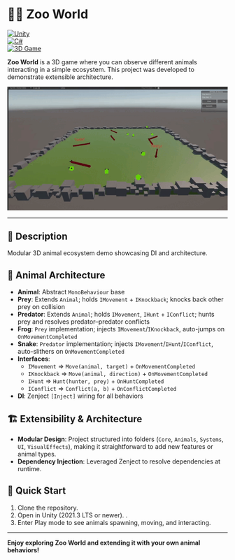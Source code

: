 # 🐾🐾 Zoo World

[![Unity](https://img.shields.io/badge/Unity-black?logo=unity)](https://unity.com/)  
[![C#](https://img.shields.io/badge/C%23-239120?logo=csharp)](https://learn.microsoft.com/dotnet/csharp/)  
[![3D Game](https://img.shields.io/badge/3D%20Game-blue)]()

**Zoo World** is a 3D game where you can observe different animals interacting in a simple ecosystem. This project was developed to demonstrate extensible architecture.

![Game Demo](ReadMeContent/ContentGIF.gif)

---

## 📜 Description

Modular 3D animal ecosystem demo showcasing DI and architecture.

## 🧱 Animal Architecture

- **Animal**: Abstract `MonoBehaviour` base  
- **Prey**: Extends `Animal`; holds `IMovement` + `IKnockback`; knocks back other prey on collision  
- **Predator**: Extends `Animal`; holds `IMovement`, `IHunt` + `IConflict`; hunts prey and resolves predator–predator conflicts  
- **Frog**: `Prey` implementation; injects `IMovement`/`IKnockback`, auto-jumps on `OnMovementCompleted`  
- **Snake**: `Predator` implementation; injects `IMovement`/`IHunt`/`IConflict`, auto-slithers on `OnMovementCompleted`  
- **Interfaces**:  
  - `IMovement` ⇒ `Move(animal, target)` + `OnMovementCompleted`  
  - `IKnockback` ⇒ `Move(animal, direction)` + `OnMovementCompleted`  
  - `IHunt` ⇒ `Hunt(hunter, prey)` + `OnHuntCompleted`  
  - `IConflict` ⇒ `Conflict(a, b)` + `OnConflictCompleted`  
- **DI**: Zenject `[Inject]` wiring for all behaviors

## 🏗️ Extensibility & Architecture

- **Modular Design**: Project structured into folders (`Core`, `Animals`, `Systems`, `UI`, `VisualEffects`), making it straightforward to add new features or animal types.
- **Dependency Injection**: Leveraged Zenject to resolve dependencies at runtime.

## 🚀 Quick Start

1. Clone the repository.  
2. Open in Unity (2021.3 LTS or newer).  .  
3. Enter Play mode to see animals spawning, moving, and interacting.
---
**Enjoy exploring Zoo World and extending it with your own animal behaviors!**
